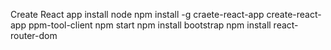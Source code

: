 Create React app 
install node
npm install -g craete-react-app
create-react-app ppm-tool-client
npm start
npm install bootstrap
npm install react-router-dom
